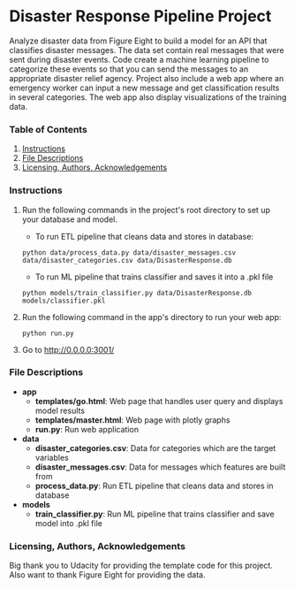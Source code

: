 # Disaster Response Pipeline Project
Analyze disaster data from Figure Eight to build a model for an API that classifies disaster messages. The data set contain real messages that were sent during disaster events. Code create a machine learning pipeline to categorize these events so that you can send the messages to an appropriate disaster relief agency. Project also include a web app where an emergency worker can input a new message and get classification results in several categories. The web app also display visualizations of the training data.

### Table of Contents

1. [Instructions](#instruction)
2. [File Descriptions](#file)
3. [Licensing, Authors, Acknowledgements](#license)

### Instructions <a name="instruction"></a>
1. Run the following commands in the project's root directory to set up your database and model.
    - To run ETL pipeline that cleans data and stores in database:

    `python data/process_data.py data/disaster_messages.csv data/disaster_categories.csv data/DisasterResponse.db`

    - To run ML pipeline that trains classifier and saves it into a .pkl file

    `python models/train_classifier.py data/DisasterResponse.db models/classifier.pkl`

2. Run the following command in the app's directory to run your web app:

    `python run.py`

3. Go to http://0.0.0.0:3001/

### File Descriptions <a name="file"></a>
- **app**
    - **templates/go.html**: Web page that handles user query and displays model results
    - **templates/master.html**: Web page with plotly graphs
    - **run.py**: Run web application
- **data**
    - **disaster_categories.csv**: Data for categories which are the target variables
    - **disaster_messages.csv**: Data for messages which features are built from
    - **process_data.py**: Run ETL pipeline that cleans data and stores in database
- **models**
    - **train_classifier.py**: Run ML pipeline that trains classifier and save model into .pkl file

### Licensing, Authors, Acknowledgements <a name="license"></a>
Big thank you to Udacity for providing the template code for this project. Also want to thank Figure Eight for providing the data.
